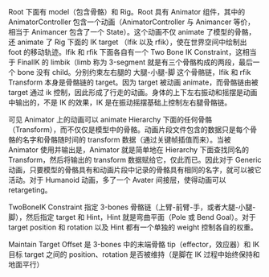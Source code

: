 Root 下面有 model（包含骨骼）和 Rig。Root 具有 Animator 组件，其中的 AnimatorController 包含一个动画（AnimatorController 与 Animancer 等价，相当于 Animancer 包含了一个 State）。这个动画不仅 animate 了模型的骨骼，还 animate 了 Rig 下面的 IK target （lfik 以及 rfik），使在世界空间中绘制出 foot 的移动轨迹。lfik 和 rfik 下面各自有一个 Two Bone IK Constraint，这相当于 FinalIK 的 limbik（limb 称为 3-segment 就是有三个骨骼构成的两段，最后一个 bone 没有 child。分别约束左右腿的 大腿-小腿-脚 这个骨骼链，lfik 和 rfik Transform 本身是骨骼链的 target。因为 target 被动画 animate，而骨骼链由被 target 通过 ik 控制，因此形成了行走的动画。身体的上下左右振动和摇摆是动画中输出的，不是 IK 的效果，IK 是在振动摇摆基础上控制左右腿骨骼链。

可见 Animator 上的动画可以 animate Hierarchy 下面的任何骨骼（Transform），而不仅仅是模型中的骨骼。动画片段文件包含的数据只是每个骨骼的名字和骨骼随时间的 transform 数据（通过关键帧插值而来）。当被 Animator 使用并输出是，Animator 就是简单地在 Hierarchy 下面查找同名的 Transform，然后将输出的 transform 数据赋给它，仅此而已。因此对于 Generic 动画，只要模型的骨骼具有和动画片段中记录的骨骼具有相同的名字，就可以被它活动。对于 Humanoid 动画，多了一个 Avater 间接层，使得动画可以 retargeting。

TwoBoneIK Constraint 指定 3-bones 骨骼链（上臂-前臂-手，或者大腿-小腿-脚），然后指定 target 和 Hint，Hint 就是弯曲平面（Pole 或 Bend Goal）。对于 target position 和 rotation 以及 Hint 都有一个单独的 weight 控制各自的权重。

Maintain Target Offset 是 3-bones 中的末端骨骼 tip（effector，效应器）和 IK 目标 target 之间的 position、rotation 是否被维持（是脚在 IK 过程中始终保持和地面平行）